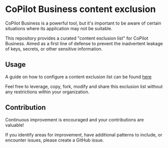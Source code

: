 # CoPilot Business content exclusion

CoPilot Business is a powerful tool, but it's important to be aware of certain situations where its application may not be suitable.

This repository provides a curated "content exclusion list" for CoPilot Business.
Aimed as a first line of defense to prevent the inadvertent leakage of keys, secrets, or other sensitive information.

## Usage

A guide on how to configure a content exclusion list can be found [here](https://docs.github.com/en/copilot/managing-copilot-business/configuring-content-exclusions-for-github-copilot)

Feel free to leverage, copy, fork, modify and share this exclusion list without any restrictions within your organization.

## Contribution

Continuous improvement is encouraged and your contributions are valuable!

If you identify areas for improvement, have additional patterns to include, or encounter issues, please create a GitHub issue.
